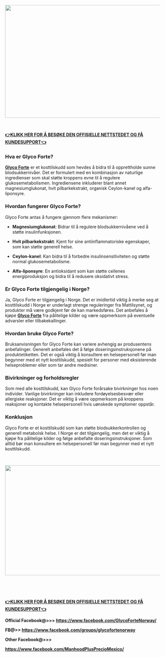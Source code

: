 <div class="separator"><strong><u><a href="https://www.facebook.com/GlycoForteNorway/"><img src="https://blogger.googleusercontent.com/img/b/R29vZ2xl/AVvXsEjA-7mgMBkq5HCpA0EEb6KHEE9MDw3yU-wqWcK5h3v_ySUJ8XsR1G5xZQvgf_oq0cmAzcPlTK1x5Uo3jrzhNWCYcXLYq7VyOG6VfmxoaZyXDBj-kMCEOit_gIFYtFUYCmgbLKvbjK4lVb0-E1cgeayIufGVZNvGVuqKAemy8zCshBfn7WKZvU3-89QjZlq7/w536-h366/glyco-forte-bottle.jpg" alt="" width="536" height="366" border="0" data-original-height="600" data-original-width="600" /></a></u></strong></div>
<p>&nbsp;</p>
<p><strong><u>👉<a href="https://getdeal24x7.com/glyco-forte-no-buy">KLIKK HER FOR &Aring; BES&Oslash;KE DEN OFFISIELLE NETTSTEDET OG F&Aring; KUNDESUPPORT</a>👈</u></strong></p>
<h3 data-end="137" data-start="114">Hva er Glyco Forte?</h3>
<p data-end="295" data-start="139"><span class="relative -mx-px my-[-0.2rem] rounded px-px py-[0.2rem] transition-colors duration-100 ease-in-out"><strong><a href="https://www.facebook.com/GlycoForteNorway/">Glyco Forte</a></strong>&nbsp;er et kosttilskudd som hevdes &aring; bidra til &aring; opprettholde sunne blodsukkerniv&aring;er.</span>&nbsp;<span class="relative -mx-px my-[-0.2rem] rounded px-px py-[0.2rem] transition-colors duration-100 ease-in-out">Det er formulert med en kombinasjon av naturlige ingredienser som skal st&oslash;tte kroppens evne til &aring; regulere glukosemetabolismen.</span>&nbsp;<span class="relative -mx-px my-[-0.2rem] rounded px-px py-[0.2rem] transition-colors duration-100 ease-in-out">Ingrediensene inkluderer blant annet magnesiumglukonat, hvit pilbarkekstrakt, organisk Ceylon-kanel og alfa-liponsyre.</span></p>
<h3 data-end="330" data-start="297">Hvordan fungerer Glyco Forte?</h3>
<p data-end="410" data-start="332"><span class="relative -mx-px my-[-0.2rem] rounded px-px py-[0.2rem] transition-colors duration-100 ease-in-out">Glyco Forte antas &aring; fungere gjennom flere mekanismer:</span></p>
<ul data-end="825" data-start="412">
<li data-end="515" data-start="412">
<p data-end="515" data-start="414"><strong data-end="435" data-start="414">Magnesiumglukonat</strong>:&nbsp;<span class="relative -mx-px my-[-0.2rem] rounded px-px py-[0.2rem] transition-colors duration-100 ease-in-out">Bidrar til &aring; regulere blodsukkerniv&aring;ene ved &aring; st&oslash;tte insulinfunksjonen.</span></p>
</li>
<li data-end="623" data-start="517">
<p data-end="623" data-start="519"><strong data-end="543" data-start="519">Hvit pilbarkekstrakt</strong>:&nbsp;<span class="relative -mx-px my-[-0.2rem] rounded px-px py-[0.2rem] transition-colors duration-100 ease-in-out">Kjent for sine antiinflammatoriske egenskaper, som kan st&oslash;tte generell helse.</span></p>
</li>
<li data-end="723" data-start="625">
<p data-end="723" data-start="627"><strong data-end="643" data-start="627">Ceylon-kanel</strong>:&nbsp;<span class="relative -mx-px my-[-0.2rem] rounded px-px py-[0.2rem] transition-colors duration-100 ease-in-out">Kan bidra til &aring; forbedre insulinsensitiviteten og st&oslash;tte normal glukosemetabolisme.</span></p>
</li>
<li data-end="825" data-start="725">
<p data-end="825" data-start="727"><strong data-end="745" data-start="727">Alfa-liponsyre</strong>:&nbsp;<span class="relative -mx-px my-[-0.2rem] rounded px-px py-[0.2rem] transition-colors duration-100 ease-in-out">En antioksidant som kan st&oslash;tte cellenes energiproduksjon og bidra til &aring; redusere oksidativt stress.</span></p>
</li>
</ul>
<h3 data-end="867" data-start="827">Er Glyco Forte tilgjengelig i Norge?</h3>
<p data-end="1027" data-start="869"><span class="relative -mx-px my-[-0.2rem] rounded px-px py-[0.2rem] transition-colors duration-100 ease-in-out">Ja, Glyco Forte er tilgjengelig i Norge.</span>&nbsp;<span class="relative -mx-px my-[-0.2rem] rounded px-px py-[0.2rem] transition-colors duration-100 ease-in-out">Det er imidlertid viktig &aring; merke seg at kosttilskudd i Norge er underlagt strenge reguleringer fra Mattilsynet, og produkter m&aring; v&aelig;re godkjent f&oslash;r de kan markedsf&oslash;res.</span>&nbsp;<span class="relative -mx-px my-[-0.2rem] rounded px-px py-[0.2rem] transition-colors duration-100 ease-in-out">Det anbefales &aring; kj&oslash;pe&nbsp;<strong><a href="https://www.facebook.com/groups/glycofortenorway">Glyco Forte</a></strong>&nbsp;fra p&aring;litelige kilder og v&aelig;re oppmerksom p&aring; eventuelle advarsler eller tilbakekallinger.</span></p>
<h3 data-end="1059" data-start="1029">Hvordan bruke Glyco Forte?</h3>
<p data-end="1219" data-start="1061"><span class="relative -mx-px my-[-0.2rem] rounded px-px py-[0.2rem] transition-colors duration-100 ease-in-out">Bruksanvisningen for Glyco Forte kan variere avhengig av produsentens anbefalinger.</span>&nbsp;<span class="relative -mx-px my-[-0.2rem] rounded px-px py-[0.2rem] transition-colors duration-100 ease-in-out">Generelt anbefales det &aring; f&oslash;lge doseringsinstruksjonene p&aring; produktetiketten.</span>&nbsp;<span class="relative -mx-px my-[-0.2rem] rounded px-px py-[0.2rem] transition-colors duration-100 ease-in-out">Det er ogs&aring; viktig &aring; konsultere en helsepersonell f&oslash;r man begynner med et nytt kosttilskudd, spesielt for personer med eksisterende helseproblemer eller som tar andre medisiner.</span></p>
<h3 data-end="1255" data-start="1221">Bivirkninger og forholdsregler</h3>
<p data-end="1415" data-start="1257"><span class="relative -mx-px my-[-0.2rem] rounded px-px py-[0.2rem] transition-colors duration-100 ease-in-out">Som med alle kosttilskudd, kan Glyco Forte for&aring;rsake bivirkninger hos noen individer.</span>&nbsp;<span class="relative -mx-px my-[-0.2rem] rounded px-px py-[0.2rem] transition-colors duration-100 ease-in-out">Vanlige bivirkninger kan inkludere ford&oslash;yelsesbesv&aelig;r eller allergiske reaksjoner.</span>&nbsp;<span class="relative -mx-px my-[-0.2rem] rounded px-px py-[0.2rem] transition-colors duration-100 ease-in-out">Det er viktig &aring; v&aelig;re oppmerksom p&aring; kroppens reaksjoner og kontakte helsepersonell hvis u&oslash;nskede symptomer oppst&aring;r.</span></p>
<h3 data-end="1431" data-start="1417">Konklusjon</h3>
<p data-end="1591" data-start="1433"><span class="relative -mx-px my-[-0.2rem] rounded px-px py-[0.2rem] transition-colors duration-100 ease-in-out">Glyco Forte er et kosttilskudd som kan st&oslash;tte blodsukkerkontrollen og generell metabolsk helse.</span>&nbsp;<span class="relative -mx-px my-[-0.2rem] rounded px-px py-[0.2rem] transition-colors duration-100 ease-in-out">I Norge er det tilgjengelig, men det er viktig &aring; kj&oslash;pe fra p&aring;litelige kilder og f&oslash;lge anbefalte doseringsinstruksjoner.</span>&nbsp;<span class="relative -mx-px my-[-0.2rem] rounded px-px py-[0.2rem] transition-colors duration-100 ease-in-out">Som alltid b&oslash;r man konsultere en helsepersonell f&oslash;r man begynner med et nytt kosttilskudd.</span></p>
<p data-end="1591" data-start="1433">&nbsp;</p>
<div class="separator"><a href="https://www.facebook.com/GlycoForteNorway/"><img src="https://blogger.googleusercontent.com/img/b/R29vZ2xl/AVvXsEjyaoNiOEsi0ZmvdLPT0RYDQIy6Zi8M8BJBiK-p-zN1t5hwTV8OM-S3nnZmYbmSprw6VV2YGuRLckQDWfTx5Y9Sc3gWDFgI80vFu50qmtHUnHy6whkF5rTJLsabXE32dPu90TkJyNHJaBi9qP0CejymVwep60iuw_xA29Utf-EcoNUnW0SSC9Q3bzkQdRP8/w562-h357/Glyco%20Forte%20Glucose%20Management%20UK%20Benefits.png" alt="" width="562" height="357" border="0" data-original-height="835" data-original-width="917" /></a></div>
<p>&nbsp;</p>
<p data-end="1591" data-start="1433">&nbsp;</p>
<p><strong><u>👉<a href="https://getdeal24x7.com/glyco-forte-no-buy">KLIKK HER FOR &Aring; BES&Oslash;KE DEN OFFISIELLE NETTSTEDET OG F&Aring; KUNDESUPPORT</a>👈</u></strong></p>
<div>
<p><strong>Official Facebook@&gt;&gt;&gt;&nbsp;</strong><a href="https://www.facebook.com/GlycoForteNorway/"><strong>https://www.facebook.com/GlycoForteNorway/</strong></a></p>
<p><strong>FB@&gt;&gt;&nbsp;</strong><a href="https://www.facebook.com/groups/glycofortenorway"><strong>https://www.facebook.com/groups/glycofortenorway</strong></a></p>
<p><strong>Other Facebook@&gt;&gt;&gt;</strong></p>
<p><a href="https://www.facebook.com/ManhoodPlusPrecioMexico/"><strong>https://www.facebook.com/ManhoodPlusPrecioMexico/</strong></a></p>
</div>
